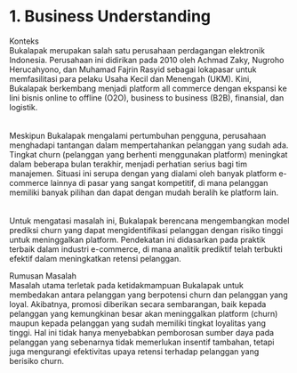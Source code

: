 # 1. Business Understanding

Konteks
<br>
Bukalapak merupakan salah satu perusahaan perdagangan elektronik Indonesia. Perusahaan ini didirikan pada 2010 oleh Achmad Zaky, Nugroho Herucahyono, dan Muhamad Fajrin Rasyid sebagai lokapasar untuk memfasilitasi para pelaku Usaha Kecil dan Menengah (UKM). Kini, Bukalapak berkembang menjadi platform all commerce dengan ekspansi ke lini bisnis online to offline (O2O), business to business (B2B), finansial, dan logistik.  
<br><br>
Meskipun Bukalapak mengalami pertumbuhan pengguna, perusahaan menghadapi tantangan dalam mempertahankan pelanggan yang sudah ada. Tingkat churn (pelanggan yang berhenti menggunakan platform) meningkat dalam beberapa bulan terakhir, menjadi perhatian serius bagi tim manajemen. Situasi ini serupa dengan yang dialami oleh banyak platform e-commerce lainnya di pasar yang sangat kompetitif, di mana pelanggan memiliki banyak pilihan dan dapat dengan mudah beralih ke platform lain.  
<br><br>
Untuk mengatasi masalah ini, Bukalapak berencana mengembangkan model prediksi churn yang dapat mengidentifikasi pelanggan dengan risiko tinggi untuk meninggalkan platform. Pendekatan ini didasarkan pada praktik terbaik dalam industri e-commerce, di mana analitik prediktif telah terbukti efektif dalam meningkatkan retensi pelanggan.  

Rumusan Masalah
<br>
Masalah utama terletak pada ketidakmampuan Bukalapak untuk membedakan antara pelanggan yang berpotensi churn dan pelanggan yang loyal. Akibatnya, promosi diberikan secara sembarangan, baik kepada pelanggan yang kemungkinan besar akan meninggalkan platform (churn) maupun kepada pelanggan yang sudah memiliki tingkat loyalitas yang tinggi. Hal ini tidak hanya menyebabkan pemborosan sumber daya pada pelanggan yang sebenarnya tidak memerlukan insentif tambahan, tetapi juga mengurangi efektivitas upaya retensi terhadap pelanggan yang berisiko churn.
